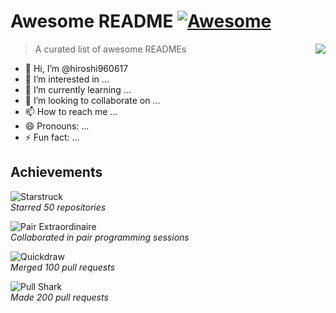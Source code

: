 # Awesome README [![Awesome](https://cdn.jsdelivr.net/gh/sindresorhus/awesome@d7305f38d29fed78fa85652e3a63e154dd8e8829/media/badge.svg)](https://github.com/hiroshi960617/awesome#readme)
> A curated list of awesome READMEs
> <img src="icon.png" align="right"/>

- 👋 Hi, I’m @hiroshi960617
- 👀 I’m interested in ...
- 🌱 I’m currently learning ...
- 💞️ I’m looking to collaborate on ...
- 📫 How to reach me ...
- 😄 Pronouns: ...
- ⚡ Fun fact: ...


## Achievements

![Starstruck](https://your-host.com/path-to-starstruck-badge.png)  
*Starred 50 repositories*

![Pair Extraordinaire](https://your-host.com/path-to-pair-extraordinaire-badge.png)  
*Collaborated in pair programming sessions*

![Quickdraw](https://your-host.com/path-to-quickdraw-badge.png)  
*Merged 100 pull requests*

![Pull Shark](https://your-host.com/path-to-pull-shark-badge.png)  
*Made 200 pull requests*
<!---
hiroshi960617/hiroshi960617 is a ✨ special ✨ repository because its `README.md` (this file) appears on your GitHub profile.
You can click the Preview link to take a look at your changes.
--->
